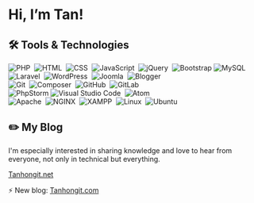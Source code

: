 #  Hi, I’m Tan!

## 🛠 Tools & Technologies

![PHP](https://img.shields.io/badge/-PHP-001a33?style=flat&logo=php)&nbsp;
![HTML](https://img.shields.io/badge/-HTML-001a33?style=flat&logo=HTML5)&nbsp;
![CSS](https://img.shields.io/badge/-CSS-001a33?style=flat&logo=CSS3&logoColor=1572B6)&nbsp;
![JavaScript](https://img.shields.io/badge/-JavaScript-001a33?style=flat&logo=javascript)&nbsp;
![jQuery](https://img.shields.io/badge/-jQuery-001a33?style=flat&logo=jquery)&nbsp;
![Bootstrap](https://img.shields.io/badge/-Bootstrap-001a33?style=flat&logo=bootstrap&logoColor=563D7C)
![MySQL](https://img.shields.io/badge/-MySQL-001a33?style=flat&logo=MySQL)&nbsp;
<br>
![Laravel](https://img.shields.io/badge/Laravel-001a33?logo=Laravel)&nbsp;
![WordPress](https://img.shields.io/badge/WordPress-001a33?logo=wordpress)&nbsp;
![Joomla](https://img.shields.io/badge/Joomla-001a33?logo=Joomla)&nbsp;
![Blogger](https://img.shields.io/badge/Blogger-001a33?logo=Blogger)&nbsp;
<br>
![Git](https://img.shields.io/badge/-Git-001a33?style=flat&logo=git)&nbsp;
![Composer](https://img.shields.io/badge/-Composer-001a33?style=flat&logo=composer)&nbsp;
![GitHub](https://img.shields.io/badge/-GitHub-001a33?style=flat&logo=github)&nbsp;
![GitLab](https://img.shields.io/badge/-GitLab-001a33?style=flat&logo=gitlab)&nbsp;
<br>
![PhpStorm](https://img.shields.io/badge/-PhpStorm-001a33?style=flat&logo=phpstorm)
![Visual Studio Code](https://img.shields.io/badge/-Visual%20Studio%20Code-001a33?style=flat&logo=visual-studio-code&logoColor=007ACC)&nbsp;
![Atom](https://img.shields.io/badge/-Atom-001a33?style=flat&logo=Atom&logoColor=007ACC)&nbsp;
<br>
![Apache](https://img.shields.io/badge/-Apache-001a33?style=flat&logo=Apache)&nbsp;
![NGINX](https://img.shields.io/badge/-NGINX-001a33?style=flat&logo=NGINX)&nbsp;
![XAMPP](https://img.shields.io/badge/-XAMPP-001a33?style=flat&logo=xampp)&nbsp;
![Linux](https://img.shields.io/badge/-Linux-001a33?style=flat&logo=linux)&nbsp;
![Ubuntu](https://img.shields.io/badge/-Ubuntu-001a33?style=flat&logo=Ubuntu)&nbsp;

## ✏️ My Blog

I'm especially interested in sharing knowledge and love to hear from everyone, not only in technical but everything.

<a target="_blank" href="https://tanhongit.net">Tanhongit.net</a>

⚡ New blog: <a target="_blank" href="https://tanhongit.com">Tanhongit.com</a>


<!--
**TanHongIT/tanhongit** is a ✨ _special_ ✨ repository because its `README.md` (this file) appears on your GitHub profile.
https://simpleicons.org/
Here are some ideas to get you started:

- 🔭 I’m currently working on ...
- 🌱 I’m currently learning ...
- 👯 I’m looking to collaborate on ...
- 🤔 I’m looking for help with ...
- 💬 Ask me about ...
- 📫 How to reach me: ...
- 😄 Pronouns: ...
- ⚡ Fun fact: ...
-->
